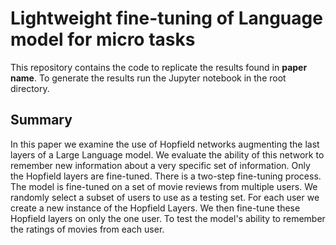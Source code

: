 # Lightweight fine-tuning of Language model for micro tasks

This repository contains the code to replicate the results found in **paper name**. 
To generate the results run the Jupyter notebook in the root directory. 

## Summary
In this paper we examine the use of Hopfield networks augmenting the last layers of a Large Language model. 
We evaluate the ability of this network to remember new information about a very specific set of information.
Only the Hopfield layers are fine-tuned. There is a two-step fine-tuning process. The model is fine-tuned on a set
of movie reviews from multiple users. We randomly select a subset of users to use as a testing set. For each user
we create a new instance of the Hopfield Layers. We then fine-tune these Hopfield layers on only the one user. To test 
the model's ability to remember the ratings of movies from each user.